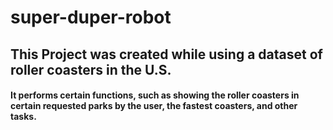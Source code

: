 # super-duper-robot

## This Project was created while using a dataset of roller coasters in the U.S.

#### It performs certain functions, such as showing the roller coasters in certain requested parks by the user, the fastest coasters, and other tasks.
